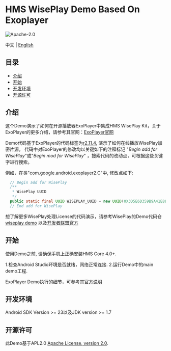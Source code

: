 # HMS WisePlay Demo Based On Exoplayer #


![Apache-2.0](https://img.shields.io/badge/license-Apache-blue)

中文 | [English](https://github.com/HMS-Core/hms-wiseplay-demo-exoplayer/blob/master/README.md)

## 目录

 * [介绍](#介绍)
 * [开始](#开始)
 * [开发环境](#开发环境)
 * [开源许可](#开源许可)
 
## 介绍

这个Demo演示了如何在开源播放器ExoPlayer中集成HMS WisePlay Kit，关于ExoPlayer的更多介绍，请参考其官网：[ExoPlayer官网](https://exoplayer.dev/)

Demo代码基于ExoPlayer的代码标签为[r2.11.4](https://github.com/google/ExoPlayer/releases/tag/r2.11.4), 演示了如何在线播放WisePlay加密片源。
代码中对ExoPlayer的修改均以关键如下的注释标记 "*Begin add for WisePlay*"或"*Begin mod for WisePlay*" ，搜索代码的改动点，可根据这些关键字进行搜索。

例如，在类"com.google.android.exoplayer2.C"中, 修改点如下:
```java
  // Begin add for WisePlay
  /**
   * WisePlay UUID
   */
  public static final UUID WISEPLAY_UUID = new UUID(0X3D5E6D359B9A41E8L, 0XB843DD3C6E72C42CL);
  // End add for WisePlay
```

想了解更多WisePlay处理License的代码演示，请参考WisePlay的Demo代码仓 [wiseplay demo](https://github.com/HMS-Core/hms-wiseplay-demo) 以及[开发者联盟官方](https://developer.huawei.com/consumer/en/doc/development/HMS-Guides/wiseplay-introduction)    
    

## 开始

使用Demo之前, 请确保手机上正确安装HMS Core 4.0+.

1.检查Android Studio环境是否就绪，网络正常连接.
2.运行Demo中的main demo工程.  

ExoPlayer Demo执行的细节，可参考其[官方说明](https://github.com/google/ExoPlayer/blob/release-v2/demos/README.md)

## 开发环境

Android SDK Version >= 23以及JDK version >= 1.7
	
## 开源许可    

此Demo基于APL2.0 [Apache License, version 2.0](http://www.apache.org/licenses/LICENSE-2.0).
